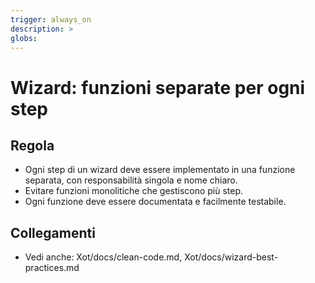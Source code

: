 ```yaml
---
trigger: always_on
description: >
globs:
---
```

# Wizard: funzioni separate per ogni step

## Regola
- Ogni step di un wizard deve essere implementato in una funzione separata, con responsabilità singola e nome chiaro.
- Evitare funzioni monolitiche che gestiscono più step.
- Ogni funzione deve essere documentata e facilmente testabile.

## Collegamenti
- Vedi anche: Xot/docs/clean-code.md, Xot/docs/wizard-best-practices.md
